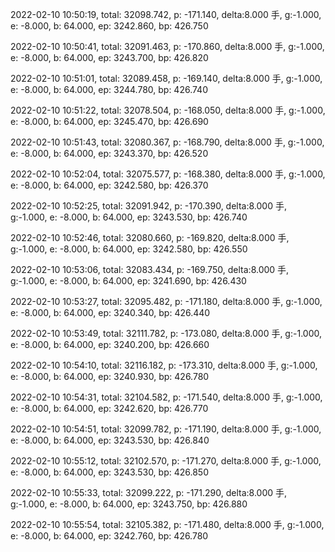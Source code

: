 2022-02-10 10:50:19, total: 32098.742, p: -171.140, delta:8.000 手, g:-1.000, e: -8.000, b: 64.000, ep: 3242.860, bp: 426.750

2022-02-10 10:50:41, total: 32091.463, p: -170.860, delta:8.000 手, g:-1.000, e: -8.000, b: 64.000, ep: 3243.700, bp: 426.820

2022-02-10 10:51:01, total: 32089.458, p: -169.140, delta:8.000 手, g:-1.000, e: -8.000, b: 64.000, ep: 3244.780, bp: 426.740

2022-02-10 10:51:22, total: 32078.504, p: -168.050, delta:8.000 手, g:-1.000, e: -8.000, b: 64.000, ep: 3245.470, bp: 426.690

2022-02-10 10:51:43, total: 32080.367, p: -168.790, delta:8.000 手, g:-1.000, e: -8.000, b: 64.000, ep: 3243.370, bp: 426.520

2022-02-10 10:52:04, total: 32075.577, p: -168.380, delta:8.000 手, g:-1.000, e: -8.000, b: 64.000, ep: 3242.580, bp: 426.370

2022-02-10 10:52:25, total: 32091.942, p: -170.390, delta:8.000 手, g:-1.000, e: -8.000, b: 64.000, ep: 3243.530, bp: 426.740

2022-02-10 10:52:46, total: 32080.660, p: -169.820, delta:8.000 手, g:-1.000, e: -8.000, b: 64.000, ep: 3242.580, bp: 426.550

2022-02-10 10:53:06, total: 32083.434, p: -169.750, delta:8.000 手, g:-1.000, e: -8.000, b: 64.000, ep: 3241.690, bp: 426.430

2022-02-10 10:53:27, total: 32095.482, p: -171.180, delta:8.000 手, g:-1.000, e: -8.000, b: 64.000, ep: 3240.340, bp: 426.440

2022-02-10 10:53:49, total: 32111.782, p: -173.080, delta:8.000 手, g:-1.000, e: -8.000, b: 64.000, ep: 3240.200, bp: 426.660

2022-02-10 10:54:10, total: 32116.182, p: -173.310, delta:8.000 手, g:-1.000, e: -8.000, b: 64.000, ep: 3240.930, bp: 426.780

2022-02-10 10:54:31, total: 32104.582, p: -171.540, delta:8.000 手, g:-1.000, e: -8.000, b: 64.000, ep: 3242.620, bp: 426.770

2022-02-10 10:54:51, total: 32099.782, p: -171.190, delta:8.000 手, g:-1.000, e: -8.000, b: 64.000, ep: 3243.530, bp: 426.840

2022-02-10 10:55:12, total: 32102.570, p: -171.270, delta:8.000 手, g:-1.000, e: -8.000, b: 64.000, ep: 3243.530, bp: 426.850

2022-02-10 10:55:33, total: 32099.222, p: -171.290, delta:8.000 手, g:-1.000, e: -8.000, b: 64.000, ep: 3243.750, bp: 426.880

2022-02-10 10:55:54, total: 32105.382, p: -171.480, delta:8.000 手, g:-1.000, e: -8.000, b: 64.000, ep: 3242.760, bp: 426.780